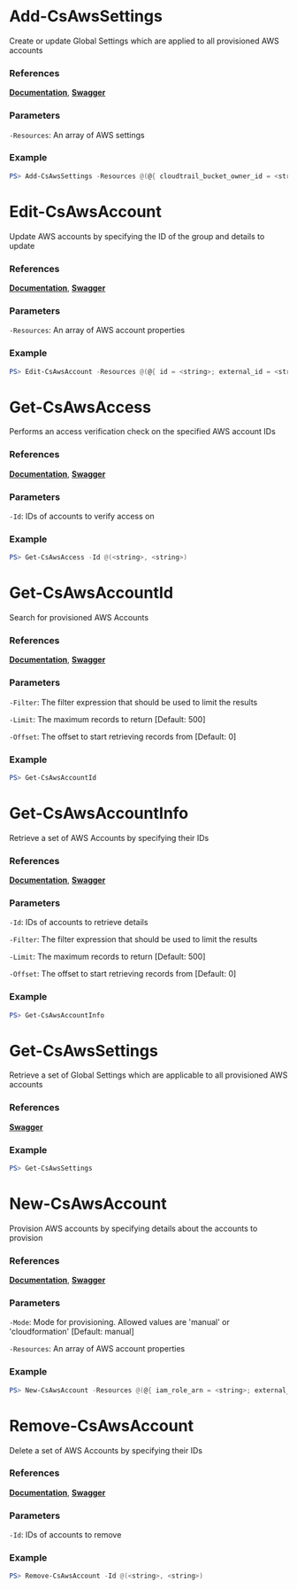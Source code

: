 # Add-CsAwsSettings
Create or update Global Settings which are applied to all provisioned AWS accounts

### References
**[Documentation](https://falcon.crowdstrike.com/support/documentation/91/discover-for-aws-apis#set-and-update-global-settings)**, **[Swagger](https://assets.falcon.crowdstrike.com/support/api/swagger.html#/cloud-connect-aws/CreateOrUpdateAWSSettings)**

### Parameters

`-Resources`: An array of AWS settings

### Example
```powershell
PS> Add-CsAwsSettings -Resources @(@{ cloudtrail_bucket_owner_id = <string>; static_external_id = <string> })
```

# Edit-CsAwsAccount
Update AWS accounts by specifying the ID of the group and details to update

### References
**[Documentation](https://falcon.crowdstrike.com/support/documentation/91/discover-for-aws-apis#update-aws-accounts)**, **[Swagger](https://assets.falcon.crowdstrike.com/support/api/swagger.html#/cloud-connect-aws/UpdateAWSAccounts)**

### Parameters

`-Resources`: An array of AWS account properties

### Example
```powershell
PS> Edit-CsAwsAccount -Resources @(@{ id = <string>; external_id = <string> })
```

# Get-CsAwsAccess
Performs an access verification check on the specified AWS account IDs

### References
**[Documentation](https://falcon.crowdstrike.com/support/documentation/91/discover-for-aws-apis#verify-access-to-provisioned-aws-accounts)**, **[Swagger](https://assets.falcon.crowdstrike.com/support/api/swagger.html#/cloud-connect-aws/VerifyAWSAccountAccess)**

### Parameters

`-Id`: IDs of accounts to verify access on

### Example
```powershell
PS> Get-CsAwsAccess -Id @(<string>, <string>)
```

# Get-CsAwsAccountId
Search for provisioned AWS Accounts

### References
**[Documentation](https://falcon.crowdstrike.com/support/documentation/91/discover-for-aws-apis#get-info-on-aws-accounts)**, **[Swagger](https://assets.falcon.crowdstrike.com/support/api/swagger.html#/cloud-connect-aws/QueryAWSAccountsForIDs)**

### Parameters

`-Filter`: The filter expression that should be used to limit the results

`-Limit`: The maximum records to return [Default: 500]

`-Offset`: The offset to start retrieving records from [Default: 0]

### Example
```powershell
PS> Get-CsAwsAccountId
```

# Get-CsAwsAccountInfo
Retrieve a set of AWS Accounts by specifying their IDs

### References
**[Documentation](https://falcon.crowdstrike.com/support/documentation/91/discover-for-aws-apis#get-info-on-aws-accounts)**, **[Swagger](https://assets.falcon.crowdstrike.com/support/api/swagger.html#/cloud-connect-aws/GetAWSAccounts)**

### Parameters

`-Id`: IDs of accounts to retrieve details

`-Filter`: The filter expression that should be used to limit the results

`-Limit`: The maximum records to return [Default: 500]

`-Offset`: The offset to start retrieving records from [Default: 0]

### Example
```powershell
PS> Get-CsAwsAccountInfo
```

# Get-CsAwsSettings
Retrieve a set of Global Settings which are applicable to all provisioned AWS accounts

### References
**[Swagger](https://assets.falcon.crowdstrike.com/support/api/swagger.html#/cloud-connect-aws/GetAWSSettings)**

### Example
```powershell
PS> Get-CsAwsSettings
```

# New-CsAwsAccount
Provision AWS accounts by specifying details about the accounts to provision

### References
**[Documentation](https://falcon.crowdstrike.com/support/documentation/91/discover-for-aws-apis#enable-discover-for-aws-accounts)**, **[Swagger](https://assets.falcon.crowdstrike.com/support/api/swagger.html#/cloud-connect-aws/ProvisionAWSAccounts)**

### Parameters

`-Mode`: Mode for provisioning. Allowed values are 'manual' or 'cloudformation' [Default: manual]

`-Resources`: An array of AWS account properties

### Example
```powershell
PS> New-CsAwsAccount -Resources @(@{ iam_role_arn = <string>; external_id = <string> })
```

# Remove-CsAwsAccount
Delete a set of AWS Accounts by specifying their IDs

### References
**[Documentation](https://falcon.crowdstrike.com/support/documentation/91/discover-for-aws-apis#delete-aws-accounts)**, **[Swagger](https://assets.falcon.crowdstrike.com/support/api/swagger.html#/cloud-connect-aws/DeleteAWSAccounts)**

### Parameters

`-Id`: IDs of accounts to remove

### Example
```powershell
PS> Remove-CsAwsAccount -Id @(<string>, <string>)
```